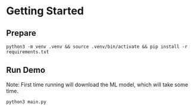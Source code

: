# Getting Started

## Prepare

`python3 -m venv .venv && source .venv/bin/activate && pip install -r requirements.txt`

## Run Demo

Note: First time running will download the ML model, which will take some time.

`python3 main.py`